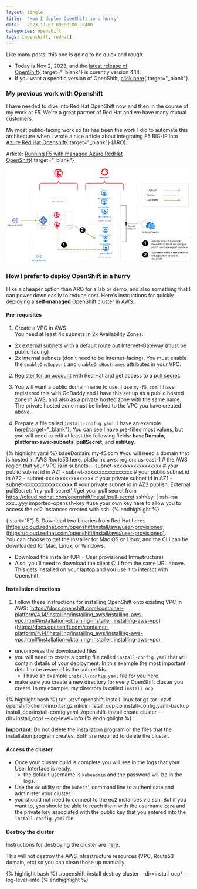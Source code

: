 ```yaml
---
layout: single
title:  "How I deploy OpenShift in a hurry"
date:   2023-11-01 09:00:00 -0400
categories: openshift
tags: [openshift, redhat]
---
```


Like many posts, this one is going to be quick and rough. 
- Today is Nov 2, 2023, and the [latest release of OpenShift](https://access.redhat.com/support/policy/updates/openshift#dates){:target="_blank"} is curently version 4.14.
- If you want a specific version of OpenShift, [click here](https://access.redhat.com/solutions/5149581){:target="_blank"}. 

### My previous work with Openshift

I have needed to dive into Red Hat OpenShift now and then in the course of my work at F5. We're a great partner of Red Hat and we have many mutual customers.

My most public-facing work so far has been the work I did to automate this architecture when I wrote a nice article about integrating F5 BIG-IP into [Azure Red Hat Openshift](https://azure.microsoft.com/en-us/products/openshift){:target="_blank"} (ARO).

Article: [Running F5 with managed Azure RedHat OpenShift](https://community.f5.com/t5/technical-articles/running-f5-with-managed-azure-redhat-openshift/ta-p/291157){:target="_blank"}

![image 'F5 BIG-IP and Azure RedHat Openshift'](/assets/f5-azure-redhat-openshift.png)

### How I prefer to deploy OpenShift in a hurry
I like a cheaper option than ARO for a lab or demo, and also something that I can power down easily to reduce cost. Here's instructions for quickly deploying a **self-managed** OpenShift cluster in AWS. 

#### Pre-requisites

1. Create a VPC in AWS<br/>
You need at least 4x subnets in 2x Availability Zones.
- 2x external subnets with a default route out Internet-Gateway (must be public-facing)
- 2x internal subnets (don't need to be Internet-facing). 
You must enable the `enableDnsSupport` and `enableDnsHostnames` attributes in your VPC.

2. [Register for an account](https://www.redhat.com/en/technologies/cloud-computing/openshift) with Red Hat and get access to a [pull secret](https://cloud.redhat.com/openshift/install/pull-secret).

3. You will want a public domain name to use. I use `my-f5.com`. I have registered this with GoDaddy and I have this set up as a public hosted zone in AWS, and also as a private hosted zone with the same name. The private hosted zone must be linked to the VPC you have created above.

4. Prepare a file called ```install-config.yaml```. I have an example [here](/assets/install-config.yaml){:target="_blank"}. You can see I have pre-filled most values, but you will need to edit at least the following fields: **baseDomain**, **platform>aws>subnets**, **pullSecret**, and **sshKey**.

{% highlight yaml %}
baseDomain: my-f5.com #you will need a domain that is hosted in AWS Route53 here.
platform:
  aws:
    region: us-east-1 # the AWS region that your VPC is in
    subnets:
    - subnet-xxxxxxxxxxxxxxxxx # your public subnet id in AZ1
    - subnet-xxxxxxxxxxxxxxxxx # your public subnet id in AZ2
    - subnet-xxxxxxxxxxxxxxxxx # your private subnet id in AZ1
    - subnet-xxxxxxxxxxxxxxxxx # your private subnet id in AZ2
publish: External
pullSecret: 'my-pull-secret' #get your pull secret from https://cloud.redhat.com/openshift/install/pull-secret
sshKey: |
  ssh-rsa xxx...yyy imported-openssh-key #use your own key here to allow you to access the ec2 instances created with ssh.
{% endhighlight %}

{:start="5"}
5. Download two binaries from Red Hat here: [https://cloud.redhat.com/openshift/install/aws/user-provisioned](https://cloud.redhat.com/openshift/install/aws/user-provisioned). <br/>You can choose to get the installer for Mac OS or Linux, and the CLI can be downloaded for Mac, Linux, or Windows.
* Download the installer (UPI – User provisioned Infrastructure)
* Also, you'll need to download the client CLI from the same URL above. This gets installed on your laptop and you use it to interact with Openshift.

#### Installation directions
1. Follow these instructions for installing OpenShift onto existing VPC in AWS: [https://docs.openshift.com/container-platform/4.14/installing/installing_aws/installing-aws-vpc.html#installation-obtaining-installer_installing-aws-vpc](https://docs.openshift.com/container-platform/4.14/installing/installing_aws/installing-aws-vpc.html#installation-obtaining-installer_installing-aws-vpc)
* uncompress the downloaded files
* you will need to create a config file called ```install-config.yaml``` that will contain details of your deployment. In this example the most important detail to be aware of is the subnet Ids.
  * I have an example ```install-config.yaml``` file for you [here](/assets/install-config.yaml).
* make sure you create a new directory for every OpenShift cluster you create. In my example, my directory is called ```install_ocp```

{% highlight bash %}
tar -xzvf openshift-install-linux.tar.gz
tar -xzvf openshift-client-linux.tar.gz
mkdir install_ocp
cp install-config.yaml-backup install_ocp/install-config.yaml
./openshift-install create cluster --dir=install_ocp/ --log-level=info
{% endhighlight %}

**Important**: Do not delete the installation program or the files that the installation program creates. Both are required to delete the cluster.

#### Access the cluster
- Once your cluster build is complete you will see in the logs that your User Interface is ready.
  - the default username is ```kubeadmin``` and the password will be in the logs.
- Use the ```oc``` utility or the ```kubectl``` command line to authenticate and administer your cluster.
- you should not need to connect to the ec2 instances via ssh. But if you want to, you should be able to reach them with the username ```core``` and the private key associated with the public key that you entered into the ```install-config.yaml``` file.

#### Destroy the cluster

Instructions for destroying the cluster are [here](https://docs.openshift.com/container-platform/4.14/installing/installing_aws/uninstalling-cluster-aws.html).

This will not destroy the AWS infrastructure resources (VPC, Route53 domain, etc) so you can clean those up manually.

{% highlight bash %}
./openshift-install destroy cluster --dir=install_ocp/ --log-level=info
{% endhighlight %}